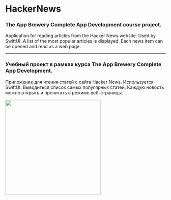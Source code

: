 # HackerNews

### The App Brewery Complete App Development course project.

Application for reading articles from the Hacker News website. Used by SwiftUI. A list of the most popular articles is displayed. Each news item can be opened and read as a web page.

--------------------------------------------------------------

### Учебный проект в рамках курса The App Brewery Complete App Development.

Приложение для чтения статей с сайта Hacker News. Используется SwiftUI. Выводиться список самых популярных статей. Каждую новость можно открыть и прочитать в режиме веб-страницы.

<img src="https://user-images.githubusercontent.com/64682381/159755050-01853eab-1e27-4e82-b9e5-0e6b07d06f28.png" width="300">

